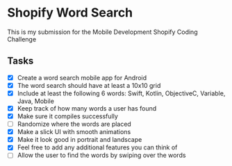 # Shopify Word Search

This is my submission for the Mobile Development Shopify Coding Challenge

## Tasks
- [X] Create a word search mobile app for Android
- [X] The word search should have at least a 10x10 grid
- [X] Include at least the following 6 words: Swift, Kotlin, ObjectiveC, Variable, Java, Mobile
- [X] Keep track of how many words a user has found
- [X] Make sure it compiles successfully
- [ ] Randomize where the words are placed
- [X] Make a slick UI with smooth animations
- [X] Make it look good in portrait and landscape
- [X] Feel free to add any additional features you can think of
- [ ] Allow the user to find the words by swiping over the words
